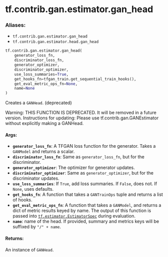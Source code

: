 <div itemscope itemtype="http://developers.google.com/ReferenceObject">
<meta itemprop="name" content="tf.contrib.gan.estimator.gan_head" />
<meta itemprop="path" content="Stable" />
</div>

# tf.contrib.gan.estimator.gan_head

### Aliases:

* `tf.contrib.gan.estimator.gan_head`
* `tf.contrib.gan.estimator.head.gan_head`

``` python
tf.contrib.gan.estimator.gan_head(
    generator_loss_fn,
    discriminator_loss_fn,
    generator_optimizer,
    discriminator_optimizer,
    use_loss_summaries=True,
    get_hooks_fn=tfgan_train.get_sequential_train_hooks(),
    get_eval_metric_ops_fn=None,
    name=None
)
```

Creates a `GANHead`. (deprecated)

Warning: THIS FUNCTION IS DEPRECATED. It will be removed in a future version.
Instructions for updating:
Please use tf.contrib.gan.GANEstimator without explicitly making a GANHead.

#### Args:

* <b>`generator_loss_fn`</b>: A TFGAN loss function for the generator. Takes a
    `GANModel` and returns a scalar.
* <b>`discriminator_loss_fn`</b>: Same as `generator_loss_fn`, but for the
    discriminator.
* <b>`generator_optimizer`</b>: The optimizer for generator updates.
* <b>`discriminator_optimizer`</b>: Same as `generator_optimizer`, but for the
    discriminator updates.
* <b>`use_loss_summaries`</b>: If `True`, add loss summaries. If `False`, does not.
    If `None`, uses defaults.
* <b>`get_hooks_fn`</b>: A function that takes a `GANTrainOps` tuple and returns a
    list of hooks.
* <b>`get_eval_metric_ops_fn`</b>: A function that takes a `GANModel`, and returns a
    dict of metric results keyed by name. The output of this function is
    passed into <a href="../../../../tf/estimator/EstimatorSpec.md"><code>tf.estimator.EstimatorSpec</code></a> during evaluation.
* <b>`name`</b>: name of the head. If provided, summary and metrics keys will be
    suffixed by `"/" + name`.


#### Returns:

An instance of `GANHead`.